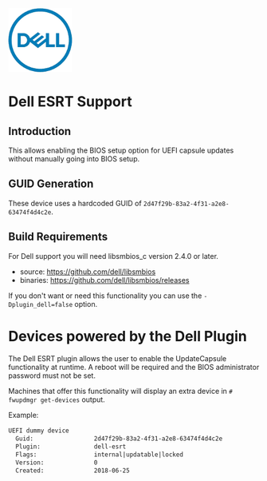 <img src=../dell/dell.png>

Dell ESRT Support
=================

Introduction
------------

This allows enabling the BIOS setup option for UEFI capsule updates without
manually going into BIOS setup.

GUID Generation
---------------

These device uses a hardcoded GUID of `2d47f29b-83a2-4f31-a2e8-63474f4d4c2e`.

Build Requirements
------------------

For Dell support you will need libsmbios_c version 2.4.0 or later.

* source: https://github.com/dell/libsmbios
* binaries: https://github.com/dell/libsmbios/releases

If you don't want or need this functionality you can use the
`-Dplugin_dell=false` option.

# Devices powered by the Dell Plugin
The Dell ESRT plugin allows the user to enable the UpdateCapsule functionality
at runtime. A reboot will be required and the BIOS administrator password
must not be set.

Machines that offer this functionality will display an extra device in
```# fwupdmgr get-devices``` output.

Example:
```
UEFI dummy device
  Guid:                 2d47f29b-83a2-4f31-a2e8-63474f4d4c2e
  Plugin:               dell-esrt
  Flags:                internal|updatable|locked
  Version:              0
  Created:              2018-06-25
```
